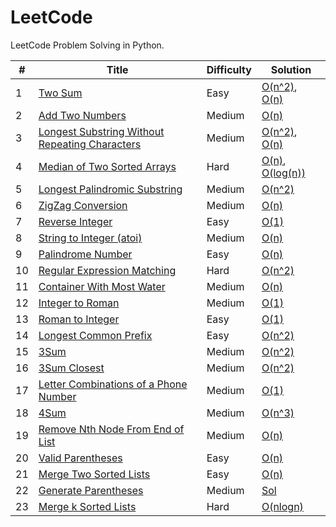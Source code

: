 # LeetCode

LeetCode Problem Solving in Python.

| # | Title | Difficulty | Solution |
|---| ----- | ---------- | -------- |
|1|[Two Sum](https://leetcode.com/problems/two-sum/) | Easy | [O(n^2)](problems/1-two-sum/solution-quadratic.py), [O(n)](problems/1-two-sum/solution-linear.py) |
|2|[Add Two Numbers](https://leetcode.com/problems/add-two-numbers/) | Medium | [O(n)](problems/2-add-two-numbers/solution-linear.py) |
|3|[Longest Substring Without Repeating Characters](https://leetcode.com/problems/longest-substring-without-repeating-characters/) | Medium | [O(n^2)](problems/3-longest-substring-without-repeating-characters/solution-quadratic.py), [O(n)](problems/3-longest-substring-without-repeating-characters/solution-linear.py) |
|4|[Median of Two Sorted Arrays](https://leetcode.com/problems/median-of-two-sorted-arrays/) | Hard | [O(n)](problems/4-median_of-two-sorted-arrays/solution-linear.py), [O(log(n))](problems/4-median_of-two-sorted-arrays/solution-logarithmic.py) |
|5|[Longest Palindromic Substring](https://leetcode.com/problems/longest-palindromic-substring/) | Medium | [O(n^2)](problems/5-longest-palindromic-substring/solution-quadratic.py) |
|6|[ZigZag Conversion](https://leetcode.com/problems/zigzag-conversion/)| Medium | [O(n)](problems/6-zigzag-conversion/solution-linear.py) |
|7|[Reverse Integer](https://leetcode.com/problems/reverse-integer/)| Easy | [O(1)](problems/7-reverse-integer/solution-constant.py) |
|8|[String to Integer (atoi)](https://leetcode.com/problems/string-to-integer-atoi/)| Medium | [O(n)](problems/8-string-to-integer-atoi/solution-linear.py) |
|9|[Palindrome Number](https://leetcode.com/problems/palindrome-number/)| Easy | [O(n)](problems/9-palindrome-number/solution-linear.py) |
|10|[Regular Expression Matching](https://leetcode.com/problems/regular-expression-matching/)| Hard | [O(n^2)](problems/10-regular-expression-matching/solution-quadratic.py) |
|11|[Container With Most Water](https://leetcode.com/problems/container-with-most-water/)| Medium | [O(n)](problems/11-container-with-most-water/solution-linear.py) |
|12|[Integer to Roman](https://leetcode.com/problems/integer-to-roman/)| Medium | [O(1)](problems/12-integer-to-roman/solution-constant.py) |
|13|[Roman to Integer](https://leetcode.com/problems/roman-to-integer/)| Easy | [O(1)](problems/13-roman-to-integer/solution-constant.py) |
|14|[Longest Common Prefix](https://leetcode.com/problems/longest-common-prefix/)| Easy | [O(n^2)](problems/14-longest-common-prefix/solution-quadratic.py) |
|15|[3Sum](https://leetcode.com/problems/3sum/)| Medium | [O(n^2)](problems/15-3sum/solution-quadratic.py) |
|16|[3Sum Closest](https://leetcode.com/problems/3sum-closest/)| Medium | [O(n^2)](problems/16-3sum-closest/solution-quadratic.py) |
|17|[Letter Combinations of a Phone Number](https://leetcode.com/problems/letter-combinations-of-a-phone-number/)| Medium | [O(1)](problems/17-letter-combinations-of-a-phone-number/solution-constant.py) |
|18|[4Sum](https://leetcode.com/problems/4sum/)| Medium | [O(n^3)](problems/18-4sum/solution-cubic.py) |
|19|[Remove Nth Node From End of List](https://leetcode.com/problems/remove-nth-node-from-end-of-list/)| Medium | [O(n)](problems/19-remove-nth-node-from-end-of-list/solution-linear.py) |
|20|[Valid Parentheses](https://leetcode.com/problems/valid-parentheses/)| Easy | [O(n)](problems/20-valid-parentheses/solution-linear.py) |
|21|[Merge Two Sorted Lists](https://leetcode.com/problems/merge-two-sorted-lists/)| Easy | [O(n)](problems/21-merge-two-sorted-lists/solution-linear.py) |
|22|[Generate Parentheses](https://leetcode.com/problems/generate-parentheses/)| Medium | [Sol](problems/22-generate-parentheses/solution.py) |
|23|[Merge k Sorted Lists](https://leetcode.com/problems/merge-k-sorted-lists/)| Hard | [O(nlogn)](problems/23-merge-k-sorted-lists/solution-nlogn.py) |
